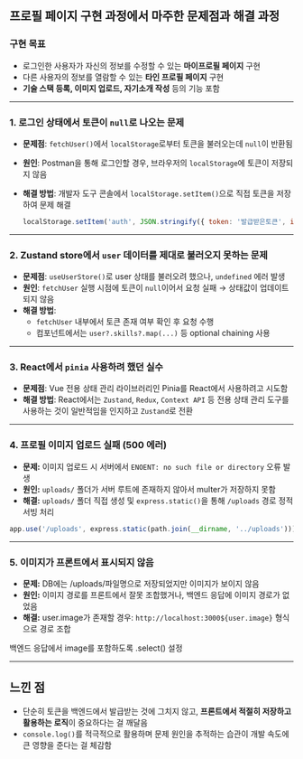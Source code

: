 ## 프로필 페이지 구현 과정에서 마주한 문제점과 해결 과정

### 구현 목표
- 로그인한 사용자가 자신의 정보를 수정할 수 있는 **마이프로필 페이지** 구현
- 다른 사용자의 정보를 열람할 수 있는 **타인 프로필 페이지** 구현
- **기술 스택 등록, 이미지 업로드, 자기소개 작성** 등의 기능 포함

---

### 1. 로그인 상태에서 토큰이 `null`로 나오는 문제
- **문제점**: `fetchUser()`에서 `localStorage`로부터 토큰을 불러오는데 `null`이 반환됨
- **원인**: Postman을 통해 로그인할 경우, 브라우저의 `localStorage`에 토큰이 저장되지 않음
- **해결 방법**: 개발자 도구 콘솔에서 `localStorage.setItem()`으로 직접 토큰을 저장하여 문제 해결

  ```js
  localStorage.setItem('auth', JSON.stringify({ token: '발급받은토큰', isAuthenticated: true }))
  ```

---

### 2. Zustand store에서 `user` 데이터를 제대로 불러오지 못하는 문제
- **문제점**: `useUserStore()`로 user 상태를 불러오려 했으나, `undefined` 에러 발생
- **원인**: `fetchUser` 실행 시점에 토큰이 `null`이어서 요청 실패 → 상태값이 업데이트되지 않음
- **해결 방법**:
  - `fetchUser` 내부에서 토큰 존재 여부 확인 후 요청 수행
  - 컴포넌트에서는 `user?.skills?.map(...)` 등 optional chaining 사용

---

### 3. React에서 `pinia` 사용하려 했던 실수
- **문제점**: Vue 전용 상태 관리 라이브러리인 Pinia를 React에서 사용하려고 시도함
- **해결 방법**: React에서는 `Zustand`, `Redux`, `Context API` 등 전용 상태 관리 도구를 사용하는 것이 일반적임을 인지하고 `Zustand`로 전환

---

### 4. 프로필 이미지 업로드 실패 (500 에러)
- **문제:** 이미지 업로드 시 서버에서 `ENOENT: no such file or directory` 오류 발생  
- **원인:** `uploads/` 폴더가 서버 루트에 존재하지 않아서 multer가 저장하지 못함
- **해결:** `uploads/` 폴더 직접 생성 및 `express.static()`을 통해 `/uploads` 경로 정적 서빙 처리
```js
app.use('/uploads', express.static(path.join(__dirname, '../uploads')))

```

---

### 5. 이미지가 프론트에서 표시되지 않음
- **문제:** DB에는 /uploads/파일명으로 저장되었지만 이미지가 보이지 않음
- **원인:** 이미지 경로를 프론트에서 잘못 조합했거나, 백엔드 응답에 이미지 경로가 없었음
- **해결:** user.image가 존재할 경우: `http://localhost:3000${user.image}` 형식으로 경로 조합

백엔드 응답에서 image를 포함하도록 .select() 설정

---

##  느낀 점
- 단순히 토큰을 백엔드에서 발급받는 것에 그치지 않고, **프론트에서 적절히 저장하고 활용하는 로직**이 중요하다는 걸 깨달음
- `console.log()`를 적극적으로 활용하며 문제 원인을 추적하는 습관이 개발 속도에 큰 영향을 준다는 걸 체감함
